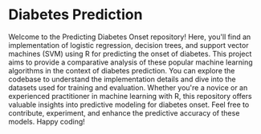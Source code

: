 # Diabetes Prediction
Welcome to the Predicting Diabetes Onset repository! Here, you'll find an implementation of logistic regression, decision trees, and support vector machines (SVM) using R for predicting the onset of diabetes. This project aims to provide a comparative analysis of these popular machine learning algorithms in the context of diabetes prediction. You can explore the codebase to understand the implementation details and dive into the datasets used for training and evaluation. Whether you're a novice or an experienced practitioner in machine learning with R, this repository offers valuable insights into predictive modeling for diabetes onset. Feel free to contribute, experiment, and enhance the predictive accuracy of these models. Happy coding!
